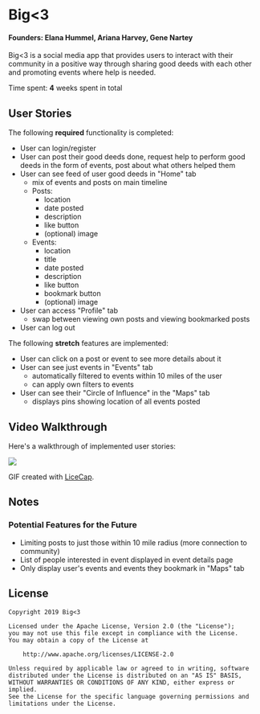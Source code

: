 # Big<3
#### Founders: Elana Hummel, Ariana Harvey, Gene Nartey

Big<3 is a social media app that provides users to interact with their community in a positive way through sharing good deeds with each other and promoting events where help is needed.

Time spent: **4** weeks spent in total

## User Stories

The following **required** functionality is completed:

* User can login/register 
* User can post their good deeds done, request help to perform good deeds in the form of events, post about what others helped them
* User can see feed of user good deeds in "Home" tab
    * mix of events and posts on main timeline
    * Posts:
        * location
        * date posted
        * description
        * like button
        * (optional) image
    * Events:
        * location
        * title
        * date posted
        * description
        * like button
        * bookmark button
        * (optional) image
* User can access "Profile" tab 
    * swap between viewing own posts and viewing bookmarked posts
* User can log out

The following **stretch** features are implemented:

* User can click on a post or event to see more details about it
* User can see just events in "Events" tab
    * automatically filtered to events within 10 miles of the user
    * can apply own filters to events
* User can see their "Circle of Influence" in the "Maps" tab
    * displays pins showing location of all events posted


## Video Walkthrough

Here's a walkthrough of implemented user stories:

<img src='https://github.com/spiralcloudah/BigHeart/raw/master/BigHeart.gif' />

GIF created with [LiceCap](http://www.cockos.com/licecap/).

## Notes

### Potential Features for the Future

* Limiting posts to just those within 10 mile radius (more connection to community)
* List of people interested in event displayed in event details page
* Only display user's events and events they bookmark in "Maps" tab


## License

    Copyright 2019 Big<3

    Licensed under the Apache License, Version 2.0 (the "License");
    you may not use this file except in compliance with the License.
    You may obtain a copy of the License at

        http://www.apache.org/licenses/LICENSE-2.0

    Unless required by applicable law or agreed to in writing, software
    distributed under the License is distributed on an "AS IS" BASIS,
    WITHOUT WARRANTIES OR CONDITIONS OF ANY KIND, either express or implied.
    See the License for the specific language governing permissions and
    limitations under the License.
